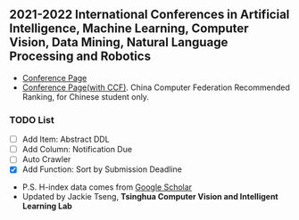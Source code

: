 ## 2021-2022 International Conferences in Artificial Intelligence, Machine Learning, Computer Vision, Data Mining, Natural Language Processing and Robotics
* [Conference Page](https://jackietseng.github.io/conference_call_for_paper/conferences.html)
* [Conference Page(with CCF)](https://jackietseng.github.io/conference_call_for_paper/conferences-with-ccf.html). China Computer Federation Recommended Ranking, for Chinese student only.

### TODO List
- [ ] Add Item: Abstract DDL
- [ ] Add Column: Notification Due
- [ ] Auto Crawler
- [x] Add Function: Sort by Submission Deadline

* P.S. H-index data comes from [Google Scholar](https://scholar.google.com/citations?view_op=top_venues&hl=en)
* Updated by Jackie Tseng, **Tsinghua Computer Vision and Intelligent Learning Lab**

